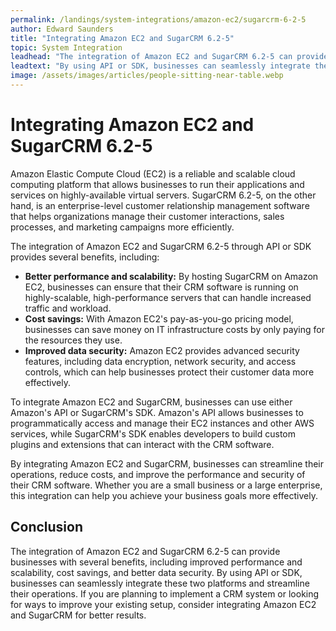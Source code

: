 ```yaml
---
permalink: /landings/system-integrations/amazon-ec2/sugarcrm-6-2-5
author: Edward Saunders
title: "Integrating Amazon EC2 and SugarCRM 6.2-5"
topic: System Integration
leadhead: "The integration of Amazon EC2 and SugarCRM 6.2-5 can provide businesses with several benefits, including improved performance and scalability, cost savings, and better data security"
leadtext: "By using API or SDK, businesses can seamlessly integrate these two platforms and streamline their operations. If you are planning to implement a CRM system or looking for ways to improve your existing setup, consider integrating Amazon EC2 and SugarCRM for better results."
image: /assets/images/articles/people-sitting-near-table.webp
---
```

<div class="arttext">    <h1>Integrating Amazon EC2 and SugarCRM 6.2-5</h1>
    <p>Amazon Elastic Compute Cloud (EC2) is a reliable and scalable cloud computing platform that allows businesses to run their applications and services on highly-available virtual servers. SugarCRM 6.2-5, on the other hand, is an enterprise-level customer relationship management software that helps organizations manage their customer interactions, sales processes, and marketing campaigns more efficiently.</p>
    <p>The integration of Amazon EC2 and SugarCRM 6.2-5 through API or SDK provides several benefits, including:</p>
    <ul>
      <li><strong>Better performance and scalability:</strong> By hosting SugarCRM on Amazon EC2, businesses can ensure that their CRM software is running on highly-scalable, high-performance servers that can handle increased traffic and workload.</li>
      <li><strong>Cost savings:</strong> With Amazon EC2's pay-as-you-go pricing model, businesses can save money on IT infrastructure costs by only paying for the resources they use.</li>
      <li><strong>Improved data security:</strong> Amazon EC2 provides advanced security features, including data encryption, network security, and access controls, which can help businesses protect their customer data more effectively.</li>
    </ul>
    <p>To integrate Amazon EC2 and SugarCRM, businesses can use either Amazon's API or SugarCRM's SDK. Amazon's API allows businesses to programmatically access and manage their EC2 instances and other AWS services, while SugarCRM's SDK enables developers to build custom plugins and extensions that can interact with the CRM software.</p>
    <p>By integrating Amazon EC2 and SugarCRM, businesses can streamline their operations, reduce costs, and improve the performance and security of their CRM software. Whether you are a small business or a large enterprise, this integration can help you achieve your business goals more effectively.</p>
    <h2>Conclusion</h2>
    <p>The integration of Amazon EC2 and SugarCRM 6.2-5 can provide businesses with several benefits, including improved performance and scalability, cost savings, and better data security. By using API or SDK, businesses can seamlessly integrate these two platforms and streamline their operations. If you are planning to implement a CRM system or looking for ways to improve your existing setup, consider integrating Amazon EC2 and SugarCRM for better results.</p>
</div>